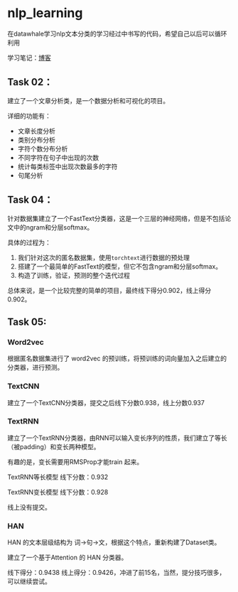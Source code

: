 # nlp_learning
 在datawhale学习nlp文本分类的学习经过中书写的代码，希望自己以后可以循环利用
 
 学习笔记：[博客](https://www.yuque.com/zzhijiki/ssgfub)

## Task 02：

建立了一个文章分析类，是一个数据分析和可视化的项目。

详细的功能有：

- 文章长度分析
- 类别分布分析
- 字符个数分布分析
- 不同字符在句子中出现的次数
- 统计每类标签中出现次数最多的字符
- 句尾分析



## Task 04：

针对数据集建立了一个FastText分类器，这是一个三层的神经网络，但是不包括论文中的ngram和分层softmax。

具体的过程为：

1. 我们针对这次的匿名数据集，使用`torchtext`进行数据的预处理
2. 搭建了一个最简单的FastText的模型，但它不包含ngram和分层softmax。
3. 构造了训练，验证，预测的整个迭代过程

总体来说，是一个比较完整的简单的项目，最终线下得分0.902，线上得分0.902。



## Task 05:

### Word2vec

根据匿名数据集进行了 word2vec 的预训练，将预训练的词向量加入之后建立的分类器，进行预测。

### TextCNN

建立了一个TextCNN分类器，提交之后线下分数0.938，线上分数0.937


### TextRNN

建立了一个TextRNN分类器，由RNN可以输入变长序列的性质，我们建立了等长（被padding）和变长两种模型。

有趣的是，变长需要用RMSProp才能train 起来。

TextRNN等长模型 线下分数：0.932

TextRNN变长模型 线下分数：0.928

线上没有提交。

### HAN

HAN 的文本层级结构为 词→句→文，根据这个特点，重新构建了Dataset类。

建立了一个基于Attention 的 HAN 分类器。

线下得分：0.9438
线上得分：0.9426，冲进了前15名，当然，提分技巧很多，可以继续尝试。

